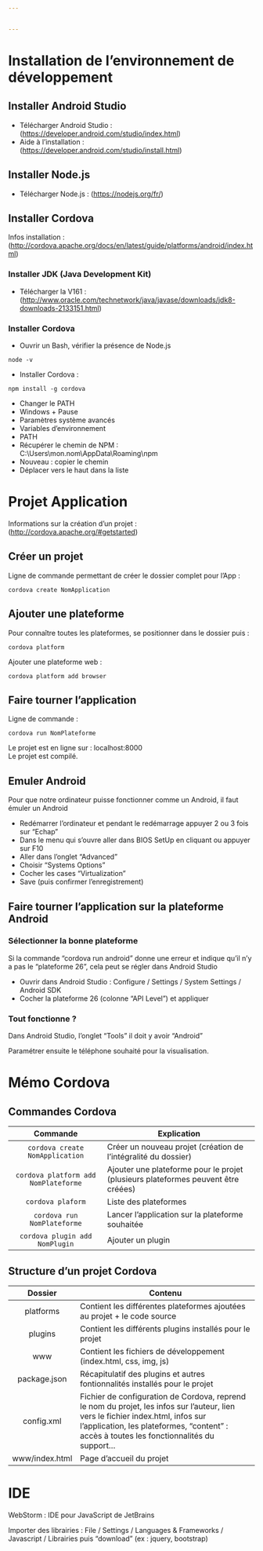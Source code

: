 ```yaml
---


---
```


<h1 id="installation-de-lenvironnement-de-développement">Installation de l’environnement de développement</h1>
<h2 id="installer-android-studio">Installer Android Studio</h2>
<ul>
<li>Télécharger Android Studio : (<a href="https://developer.android.com/studio/index.html">https://developer.android.com/studio/index.html</a>)</li>
<li>Aide à l’installation :<br>
(<a href="https://developer.android.com/studio/install.html">https://developer.android.com/studio/install.html</a>)</li>
</ul>
<h2 id="installer-node.js">Installer Node.js</h2>
<ul>
<li>Télécharger Node.js : (<a href="https://nodejs.org/fr/">https://nodejs.org/fr/</a>)</li>
</ul>
<h2 id="installer-cordova">Installer Cordova</h2>
<p>Infos installation : (<a href="http://cordova.apache.org/docs/en/latest/guide/platforms/android/index.html">http://cordova.apache.org/docs/en/latest/guide/platforms/android/index.html</a>)</p>
<h3 id="installer-jdk-java-development-kit">Installer JDK (Java Development Kit)</h3>
<ul>
<li>Télécharger la V161 : (<a href="http://www.oracle.com/technetwork/java/javase/downloads/jdk8-downloads-2133151.html">http://www.oracle.com/technetwork/java/javase/downloads/jdk8-downloads-2133151.html</a>)</li>
</ul>
<h3 id="installer-cordova-1">Installer Cordova</h3>
<ul>
<li>Ouvrir un Bash, vérifier la présence de Node.js</li>
</ul>
<pre><code>node -v  
</code></pre>
<ul>
<li>Installer Cordova :</li>
</ul>
<pre><code>npm install -g cordova  
</code></pre>
<ul>
<li>Changer le PATH</li>
<li>Windows + Pause</li>
<li>Paramètres système avancés</li>
<li>Variables d’environnement</li>
<li>PATH</li>
<li>Récupérer le chemin de NPM : C:\Users\mon.nom\AppData\Roaming\npm</li>
<li>Nouveau : copier le chemin</li>
<li>Déplacer vers le haut dans la liste</li>
</ul>
<h1 id="projet-application">Projet Application</h1>
<p>Informations sur la création d’un projet : (<a href="http://cordova.apache.org/#getstarted">http://cordova.apache.org/#getstarted</a>)</p>
<h2 id="créer-un-projet">Créer un projet</h2>
<p>Ligne de commande permettant de créer le dossier complet pour l’App :</p>
<pre><code>cordova create NomApplication  
</code></pre>
<h2 id="ajouter-une-plateforme">Ajouter une plateforme</h2>
<p>Pour connaître toutes les plateformes, se positionner dans le dossier puis :</p>
<pre><code>cordova platform  
</code></pre>
<p>Ajouter une plateforme web :</p>
<pre><code>cordova platform add browser  
</code></pre>
<h2 id="faire-tourner-lapplication">Faire tourner l’application</h2>
<p>Ligne de commande :</p>
<pre><code>cordova run NomPlateforme  
</code></pre>
<p>Le projet est en ligne sur : localhost:8000<br>
Le projet est compilé.</p>
<h2 id="emuler-android">Emuler Android</h2>
<p>Pour que notre ordinateur puisse fonctionner comme un Android, il faut émuler un Android</p>
<ul>
<li>Redémarrer l’ordinateur et pendant le redémarrage appuyer 2 ou 3 fois sur “Echap”</li>
<li>Dans le menu qui s’ouvre aller dans BIOS SetUp en cliquant ou appuyer sur F10</li>
<li>Aller dans l’onglet “Advanced”</li>
<li>Choisir “Systems Options”</li>
<li>Cocher les cases “Virtualization”</li>
<li>Save (puis confirmer l’enregistrement)</li>
</ul>
<h2 id="faire-tourner-lapplication-sur-la-plateforme-android">Faire tourner l’application sur la plateforme Android</h2>
<h3 id="sélectionner-la-bonne-plateforme">Sélectionner la bonne plateforme</h3>
<p>Si la commande “cordova run android” donne une erreur et indique qu’il n’y a pas le “plateforme 26”, cela peut se régler dans Android Studio</p>
<ul>
<li>Ouvrir dans Android Studio : Configure / Settings / System Settings / Android SDK</li>
<li>Cocher la plateforme 26 (colonne “API Level”) et appliquer</li>
</ul>
<h3 id="tout-fonctionne-">Tout fonctionne ?</h3>
<p>Dans Android Studio, l’onglet “Tools” il doit y avoir “Android”</p>
<p>Paramétrer ensuite le téléphone souhaité pour la visualisation.</p>
<h1 id="mémo-cordova">Mémo Cordova</h1>
<h2 id="commandes-cordova">Commandes Cordova</h2>

<table>
<thead>
<tr>
<th align="center">Commande</th>
<th>Explication</th>
</tr>
</thead>
<tbody>
<tr>
<td align="center"><code>cordova create NomApplication</code></td>
<td>Créer un nouveau projet (création de l’intégralité du dossier)</td>
</tr>
<tr>
<td align="center"><code>cordova platform add NomPlateforme</code></td>
<td>Ajouter une plateforme pour le projet (plusieurs plateformes peuvent être créées)</td>
</tr>
<tr>
<td align="center"><code>cordova plaform</code></td>
<td>Liste des plateformes</td>
</tr>
<tr>
<td align="center"><code>cordova run NomPlateforme</code></td>
<td>Lancer l’application sur la plateforme souhaitée</td>
</tr>
<tr>
<td align="center"><code>cordova plugin add NomPlugin</code></td>
<td>Ajouter un plugin</td>
</tr>
</tbody>
</table><h2 id="structure-dun-projet-cordova">Structure d’un projet Cordova</h2>

<table>
<thead>
<tr>
<th align="center">Dossier</th>
<th>Contenu</th>
</tr>
</thead>
<tbody>
<tr>
<td align="center">platforms</td>
<td>Contient les différentes plateformes ajoutées au projet + le code source</td>
</tr>
<tr>
<td align="center">plugins</td>
<td>Contient les différents plugins installés pour le projet</td>
</tr>
<tr>
<td align="center">www</td>
<td>Contient les fichiers de développement (index.html, css, img, js)</td>
</tr>
<tr>
<td align="center">package.json</td>
<td>Récapitulatif des plugins et autres fontionnalités installés pour le projet</td>
</tr>
<tr>
<td align="center">config.xml</td>
<td>Fichier de configuration de Cordova, reprend le nom du projet, les infos sur l’auteur, lien vers le fichier index.html, infos sur l’application, les plateformes, “content” : accès à toutes les fonctionnalités du support…</td>
</tr>
<tr>
<td align="center">www/index.html</td>
<td>Page d’accueil du projet</td>
</tr>
</tbody>
</table><h1 id="ide">IDE</h1>
<p>WebStorm : IDE pour JavaScript de JetBrains</p>
<p>Importer des librairies : File / Settings / Languages &amp; Frameworks / Javascript / Librairies puis “download” (ex : jquery, bootstrap)</p>

